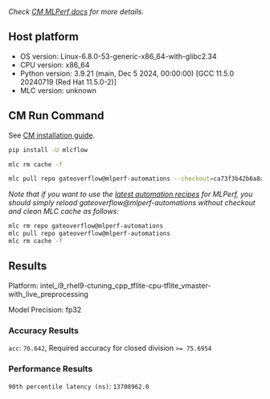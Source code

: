 *Check [CM MLPerf docs](https://docs.mlcommons.org/inference) for more details.*

## Host platform

* OS version: Linux-6.8.0-53-generic-x86_64-with-glibc2.34
* CPU version: x86_64
* Python version: 3.9.21 (main, Dec  5 2024, 00:00:00) 
[GCC 11.5.0 20240719 (Red Hat 11.5.0-2)]
* MLC version: unknown

## CM Run Command

See [CM installation guide](https://docs.mlcommons.org/inference/install/).

```bash
pip install -U mlcflow

mlc rm cache -f

mlc pull repo gateoverflow@mlperf-automations --checkout=ca73f3b42b6a8af79ddd71f2175ee016d2afdd30


```
*Note that if you want to use the [latest automation recipes](https://docs.mlcommons.org/inference) for MLPerf,
 you should simply reload gateoverflow@mlperf-automations without checkout and clean MLC cache as follows:*

```bash
mlc rm repo gateoverflow@mlperf-automations
mlc pull repo gateoverflow@mlperf-automations
mlc rm cache -f

```

## Results

Platform: intel_i9_rhel9-ctuning_cpp_tflite-cpu-tflite_vmaster-with_live_preprocessing

Model Precision: fp32

### Accuracy Results 
`acc`: `76.642`, Required accuracy for closed division `>= 75.6954`

### Performance Results 
`90th percentile latency (ns)`: `13708962.0`
